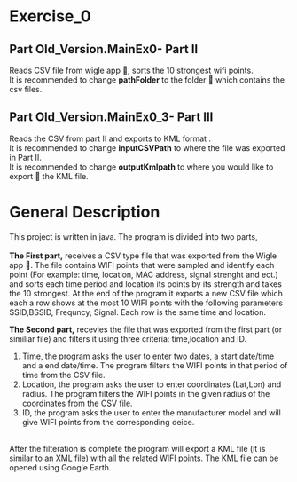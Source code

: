 # Exercise_0
## Part Old_Version.MainEx0- Part II <br />
Reads CSV file from wigle app :iphone:, sorts the 10 strongest wifi points. <br />
It is recommended to change **pathFolder** to the folder :file_folder: which contains the csv files. <br />

## Part Old_Version.MainEx0_3- Part III <br />
Reads the CSV from part II and exports to KML format .<br />
It is recommended to change **inputCSVPath** to where the file was exported in Part II. <br />
It is recommended to change **outputKmlpath** to where you would like to export :floppy_disk: the KML file. <br />


# General Description <br />
This project is written in java. The program is divided into two parts,<br />
<br />
**The First part,** receives a CSV type file that was exported from the Wigle app :iphone:. The file contains WIFI points that were sampled and identify each point (For example: time, location, MAC address, signal strenght and ect.) and sorts each time period and location its points by its strength and takes the 10 strongest. At the end of the program it exports a new CSV file which each a row shows at the most 10 WIFI points with the following parameters SSID,BSSID, Frequncy, Signal. Each row is the same time and location.

**The Second part,** recevies the file that was exported from the first part (or similiar file) and filters it using three criteria: time,location and ID. <br />

1.  Time, the program asks the user to enter two dates, a start date/time and a end date/time. The program filters
the WIFI points in that period of time from the CSV file.
2.  Location, the program asks the user to enter coordinates (Lat,Lon) and radius. The program filters the WIFI points in
the given radius of the coordinates from the CSV file.
3. ID, the program asks the user to enter the manufacturer model and will give WIFI points from the corresponding deice.
<br />
After the filteration is complete the program will export a KML file (it is similar to an XML file) with all the related WIFI points. The KML file can be opened using Google Earth.


